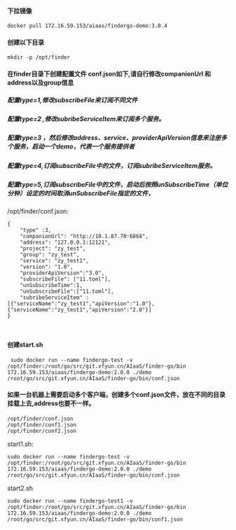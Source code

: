 
#### 下拉镜像
````
docker pull 172.16.59.153/aiaas/findergo-demo:3.0.4
````
#### 创建以下目录
````
mkdir -p /opt/finder
````
#### 在finder目录下创建配置文件 conf.json如下,请自行修改companionUrl 和 address以及group信息

##### 配置type=1,修改subscribeFile来订阅不同文件
##### 配置type=2 ,修改subribeServiceItem来订阅多个服务。
##### 配置type=3 ，然后修改address、service、providerApiVersion信息来注册多个服务，启动一个demo，代表一个服务提供者
##### 配置type=4,订阅subscribeFile中的文件，订阅subribeServiceItem服务。
##### 配置type=5,订阅subscribeFile中的文件，启动后按照unSubscribeTime（单位分钟）设定的时间取消unSubscribeFile指定的文件，
/opt/finder/conf.json:
````
{
	"type" :3,
	"companionUrl": "http://10.1.87.70:6868",
	"address": "127.0.0.1:12121",
	"project": "zy_test",
	"group": "zy_test",
	"service": "zy_test1",
	"version": "1.0",
	"providerApiVersion":"3.0",
	"subscribeFile": ["11.toml"],
	"unSubscribeTime":1,
	"unSubscribeFile":["11.toml"],
	"subribeServiceItem" :[{"serviceName":"zy_test1","apiVersion":"1.0"},{"serviceName":"zy_test1","apiVersion":"2.0"}]
}



````
#### 创建start.sh
````
 sudo docker run --name findergo-test -v /opt/finder:/root/go/src/git.xfyun.cn/AIaaS/finder-go/bin 172.16.59.153/aiaas/findergo-demo:2.0.0 ./demo /root/go/src/git.xfyun.cn/AIaaS/finder-go/bin/conf.json

````

#### 如果一台机器上需要启动多个客户端，创建多个conf.json文件，放在不同的目录挂载上去,address也要不一样。
````
/opt/finder/conf.json
/opt/finder/conf1.json
/opt/finder/conf2.json
````
start1.sh:

````
sudo docker run --name findergo-test -v /opt/finder:/root/go/src/git.xfyun.cn/AIaaS/finder-go/bin 172.16.59.153/aiaas/findergo-demo:2.0.0 ./demo /root/go/src/git.xfyun.cn/AIaaS/finder-go/bin/conf.json

````
start2.sh
````
sudo docker run --name findergo-test1 -v /opt/finder:/root/go/src/git.xfyun.cn/AIaaS/finder-go/bin 172.16.59.153/aiaas/findergo-demo:2.0.0 ./demo /root/go/src/git.xfyun.cn/AIaaS/finder-go/bin/conf1.json
````

